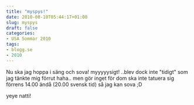 ```yaml
---
title: "myspys!"
date: 2010-08-10T05:44:17+01:00
slug: myspys
draft: false
categories:
- USA Sommar 2010
tags:
- blogg.se
- 2010
---
```

Nu ska jag hoppa i säng och sova! myyyyysigt! ..blev dock inte "tidigt" som jag tänkte mig förrut haha.. men gör inget för dom ska inte tatuera sig förrens 14.00 ändå (20.00 svensk tid) så jag kan sova ;D  
  
  
yeye natti!